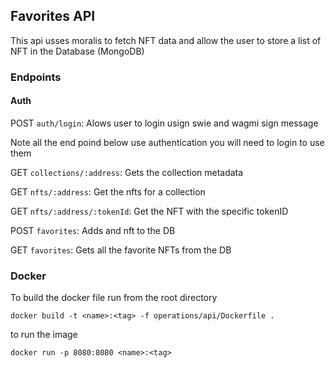 ## Favorites API

This api usses moralis to fetch NFT data and allow the user to store a list of NFT in the Database (MongoDB)

### Endpoints

#### Auth


POST `auth/login`: Alows user to login usign swie and wagmi sign message

Note all the end poind below use authentication you will need to login to use them

GET `collections/:address`: Gets the collection metadata

GET `nfts/:address`: Get the nfts for a collection

GET `nfts/:address/:tokenId`: Get the NFT with the specific tokenID

POST `favorites`: Adds and nft to the DB

GET `favorites`: Gets all the favorite NFTs from the DB


### Docker

To build the docker file run from the root directory

`docker build -t <name>:<tag> -f operations/api/Dockerfile .`

to run the image

`docker run -p 8080:8080 <name>:<tag>`